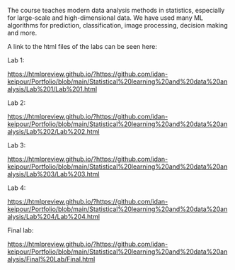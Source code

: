 The course teaches modern data analysis methods in statistics, especially for large-scale and high-dimensional data. We have used many ML algorithms for prediction, classification, image processing, decision making and more.

A link to the html files of the labs can be seen here:


Lab 1:

https://htmlpreview.github.io/?https://github.com/idan-keipour/Portfolio/blob/main/Statistical%20learning%20and%20data%20analysis/Lab%201/Lab%201.html

Lab 2:

https://htmlpreview.github.io/?https://github.com/idan-keipour/Portfolio/blob/main/Statistical%20learning%20and%20data%20analysis/Lab%202/Lab%202.html

Lab 3:

https://htmlpreview.github.io/?https://github.com/idan-keipour/Portfolio/blob/main/Statistical%20learning%20and%20data%20analysis/Lab%203/Lab%203.html

Lab 4:

https://htmlpreview.github.io/?https://github.com/idan-keipour/Portfolio/blob/main/Statistical%20learning%20and%20data%20analysis/Lab%204/Lab%204.html


Final lab:

https://htmlpreview.github.io/?https://github.com/idan-keipour/Portfolio/blob/main/Statistical%20learning%20and%20data%20analysis/Final%20Lab/Final.html
